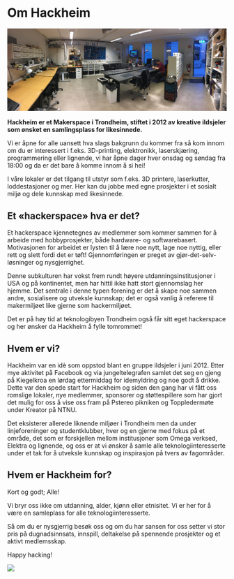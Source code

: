 # Om Hackheim

![](img/workshop.jpg)

__Hackheim er et Makerspace i Trondheim, stiftet i 2012 av kreative ildsjeler som ønsket en samlingsplass for likesinnede.__

Vi er åpne for alle uansett hva slags bakgrunn du kommer fra så kom innom om du er interessert i f.eks. 3D-printing, elektronikk, laserskjæring, programmering eller lignende, vi har åpne dager hver onsdag og søndag fra 18:00 og da er det bare å komme innom å si hei!

I våre lokaler er det tilgang til utstyr som f.eks. 3D printere, laserkutter, loddestasjoner og mer. Her kan du jobbe med egne prosjekter i et sosialt miljø og dele kunnskap med likesinnede.


## Et «hackerspace» hva er det?

Et hackerspace kjennetegnes av medlemmer som kommer sammen for å arbeide med hobbyprosjekter, både hardware- og softwarebasert. Motivasjonen for arbeidet er lysten til å lære noe nytt, lage noe nyttig, eller rett og slett fordi det er tøft! Gjennomføringen er preget av gjør-det-selv-løsninger og nysgjerrighet.

Denne subkulturen har vokst frem rundt høyere utdanningsinstitusjoner i USA og på kontinentet, men har hittil ikke hatt stort gjennomslag her hjemme. Det sentrale i denne typen forening er det å skape noe sammen andre, sosialisere og utveksle kunnskap; det er også vanlig å referere til makermiljøet like gjerne som hackermiljøet.

Det er på høy tid at teknologibyen Trondheim også får sitt eget hackerspace og her ønsker da Hackheim å fylle tomrommet!

## Hvem er vi?

Hackheim var en idè som oppstod blant en gruppe ildsjeler i juni 2012. Etter mye aktivitet på Facebook og via jungeltelegrafen samlet det seg en gjeng på Kiegelkroa en lørdag ettermiddag for idemyldring og noe godt å drikke. Dette var den spede start for Hackheim og siden den gang har vi fått oss romslige lokaler, nye medlemmer, sponsorer og støttespillere som har gjort det mulig for oss å vise oss fram på Pstereo pikniken og Toppledermøte under Kreator på NTNU.

Det eksisterer allerede liknende miljøer i Trondheim men da under linjeforeninger og studentklubber, hver og en gjerne med fokus på et område, det som er forskjellen mellom institusjoner som Omega verksed, Elektra og lignende, og oss er at vi ønsker å samle alle teknologiinteresserte under et tak for å utveksle kunnskap og inspirasjon på tvers av fagområder.

## Hvem er Hackheim for?

Kort og godt; Alle!

Vi bryr oss ikke om utdanning, alder, kjønn eller etnisitet. Vi er her for å være en samleplass for alle teknologiinteresserte.

Så om du er nysgjerrig besøk oss og om du har sansen for oss setter vi stor pris på dugnadsinnsats, innspill, deltakelse på spennende prosjekter og et aktivt medlemsskap.

Happy hacking!

![](img/laser.jpg)
